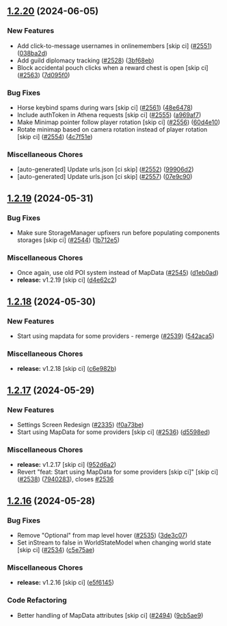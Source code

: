 ## [1.2.20](https://github.com/Wynntils/Artemis/compare/v1.2.19...v1.2.20) (2024-06-05)


### New Features

* Add click-to-message usernames in onlinemembers [skip ci] ([#2551](https://github.com/Wynntils/Artemis/issues/2551)) ([038ba2d](https://github.com/Wynntils/Artemis/commit/038ba2d2842583502a5168da1a965983f574c4c0))
* Add guild diplomacy tracking ([#2528](https://github.com/Wynntils/Artemis/issues/2528)) ([3bf68eb](https://github.com/Wynntils/Artemis/commit/3bf68ebc40486367d2f42f10c473b36640054a8d))
* Block accidental pouch clicks when a reward chest is open [skip ci] ([#2563](https://github.com/Wynntils/Artemis/issues/2563)) ([7d095f0](https://github.com/Wynntils/Artemis/commit/7d095f085d694c183980da05fd7d2f4b27a8de7e))


### Bug Fixes

* Horse keybind spams during wars [skip ci] ([#2561](https://github.com/Wynntils/Artemis/issues/2561)) ([48e6478](https://github.com/Wynntils/Artemis/commit/48e6478d013e58bd7fb70aac285a2b6ab1b356ed))
* Include authToken in Athena requests [skip ci] ([#2555](https://github.com/Wynntils/Artemis/issues/2555)) ([a969af7](https://github.com/Wynntils/Artemis/commit/a969af7b1edd402f0cbef17519275b2681b36ac3))
* Make Minimap pointer follow player rotation [skip ci] ([#2556](https://github.com/Wynntils/Artemis/issues/2556)) ([60d4e10](https://github.com/Wynntils/Artemis/commit/60d4e10a7f92d374ffa9b2b115ebbdd68ca96f4d))
* Rotate minimap based on camera rotation instead of player rotation [skip ci] ([#2554](https://github.com/Wynntils/Artemis/issues/2554)) ([4c7f51e](https://github.com/Wynntils/Artemis/commit/4c7f51ee8c0b2acbeb57dbe716dd0301295b6256))


### Miscellaneous Chores

* [auto-generated] Update urls.json [ci skip] ([#2552](https://github.com/Wynntils/Artemis/issues/2552)) ([99906d2](https://github.com/Wynntils/Artemis/commit/99906d2464ab487615a1183c417e4544db750a47))
* [auto-generated] Update urls.json [ci skip] ([#2557](https://github.com/Wynntils/Artemis/issues/2557)) ([07e9c90](https://github.com/Wynntils/Artemis/commit/07e9c90f014131e227d2190b351090997c3b1952))

## [1.2.19](https://github.com/Wynntils/Artemis/compare/v1.2.18...v1.2.19) (2024-05-31)


### Bug Fixes

* Make sure StorageManager upfixers run before populating components storages [skip ci] ([#2544](https://github.com/Wynntils/Artemis/issues/2544)) ([1b712e5](https://github.com/Wynntils/Artemis/commit/1b712e5fb7fc94af1813623bf646b30aa5a2ec7a))


### Miscellaneous Chores

* Once again, use old POI system instead of MapData ([#2545](https://github.com/Wynntils/Artemis/issues/2545)) ([d1eb0ad](https://github.com/Wynntils/Artemis/commit/d1eb0ad0dad4446f67edaaf53375a7f759236eac))
* **release:** v1.2.19 [skip ci] ([d4e62c2](https://github.com/Wynntils/Artemis/commit/d4e62c2d88e3690477105f3ef86b7dca68d9f2fb))

## [1.2.18](https://github.com/Wynntils/Artemis/compare/v1.2.17...v1.2.18) (2024-05-30)


### New Features

* Start using mapdata for some providers - remerge ([#2539](https://github.com/Wynntils/Artemis/issues/2539)) ([542aca5](https://github.com/Wynntils/Artemis/commit/542aca5af04d7a95a3d48c916cb2207b99663c21))


### Miscellaneous Chores

* **release:** v1.2.18 [skip ci] ([c6e982b](https://github.com/Wynntils/Artemis/commit/c6e982b7a5488589f6ad8fa523c35645cda0fdfc))

## [1.2.17](https://github.com/Wynntils/Artemis/compare/v1.2.16...v1.2.17) (2024-05-29)


### New Features

* Settings Screen Redesign ([#2335](https://github.com/Wynntils/Artemis/issues/2335)) ([f0a73be](https://github.com/Wynntils/Artemis/commit/f0a73be93fe14f576b7242bdb0fd759521645dd9))
* Start using MapData for some providers [skip ci] ([#2536](https://github.com/Wynntils/Artemis/issues/2536)) ([d5598ed](https://github.com/Wynntils/Artemis/commit/d5598edaac6d0a5d04db4cc5e4c9c7a19a6c5f7b))


### Miscellaneous Chores

* **release:** v1.2.17 [skip ci] ([952d6a2](https://github.com/Wynntils/Artemis/commit/952d6a2e8f79d5801fbf6084ba56fbdd082e413f))
* Revert "feat: Start using MapData for some providers [skip ci]" [skip ci] ([#2538](https://github.com/Wynntils/Artemis/issues/2538)) ([7940283](https://github.com/Wynntils/Artemis/commit/794028369a209b1b9ca9ff175021bda599c71033)), closes [#2536](https://github.com/Wynntils/Artemis/issues/2536)

## [1.2.16](https://github.com/Wynntils/Artemis/compare/v1.2.15...v1.2.16) (2024-05-28)


### Bug Fixes

* Remove "Optional" from map level hover ([#2535](https://github.com/Wynntils/Artemis/issues/2535)) ([3de3c07](https://github.com/Wynntils/Artemis/commit/3de3c0785ea10d9f8f01f0c0ef18959072638043))
* Set inStream to false in WorldStateModel when changing world state [skip ci] ([#2534](https://github.com/Wynntils/Artemis/issues/2534)) ([c5e75ae](https://github.com/Wynntils/Artemis/commit/c5e75ae06256201da72a3e6dfe625980e4f877fb))


### Miscellaneous Chores

* **release:** v1.2.16 [skip ci] ([e5f6145](https://github.com/Wynntils/Artemis/commit/e5f61452bf09b45a024dca1f12e297e299fb6cd3))


### Code Refactoring

* Better handling of MapData attributes [skip ci] ([#2494](https://github.com/Wynntils/Artemis/issues/2494)) ([9cb5ae9](https://github.com/Wynntils/Artemis/commit/9cb5ae970a00b3eebbaed6cb9c7303ef51506a4d))

